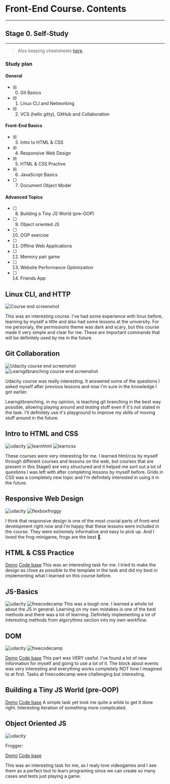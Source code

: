 # Front-End Course. Contents
---

## Stage 0. Self-Study
---
> Also keeping cheetsheets [here](https://github.com/yaripey/some-knowledge).

### Study plan

#### General

- [x] 0. Git Basics
- [x] 1. Linux CLI and Networking
- [x] 2. VCS (hello gitty), GitHub and Collaboration

#### Front-End Basics

- [x] 3. Intro to HTML & CSS
- [x] 4. Responsive Web Design
- [X] 5. HTML & CSS Practive
- [X] 6. JavaScript Basics
- [ ] 7. Document Object Model

#### Advanced Topics
- [ ] 8. Building a Tiny JS World (pre-OOP)
- [ ] 9. Object oriented JS
- [ ] 10. OOP exercise
- [ ] 11. Offline Web Applications
- [ ] 12. Memory pair game
- [ ] 13. Website Performance Optimization
- [ ] 14. Friends App


## Linux CLI, and HTTP
![Course end screenshot](task_linux_cli/screen.png)

This was an interesting course. I've had some experience with linux before, learning by myself a little and also had some lessons at the university. For me personaly, the permissions theme was dark and scary, but this course made it very simple and clear for me. These are important commands that will be definitely used by me in the future.

## Git Collaboration
![Udacity course end screenshot](task_git_collaboration/udacity.png)
![Learngitbranching course end screenshot](task_git_collaboration/learngitbranching.png)

Udacity course was really interesting. It answered some of the questions I asked myself after previous lessons and now I'm sure in the knowledge I got earlier.

Learngitbranching, in my opinion, is teaching git branching in the best way possible, allowing playing around and testing stuff even if it's not stated in the task. I'll definitely use it's playground to improve my skills of moving stuff around in the future.

## Intro to HTML and CSS
![udacity](task_html_css_intro/udacity.png)
![learnhtml](task_html_css_intro/learnhtml.png)
![learncss](task_html_css_intro/learncss.png)

These courses were very interesting for me. I learned html/css by myself through different courses and lessons on the web, but courses that are present in this Stage0 are very structured and it helped me sort out a lot of questions I was left with after completing lessons by myself before. Grids in CSS was a completely new topic and I'm definitely interested in using it in the future.

## Responsive Web Design
![udacity](task_responsive_web_design/udacity.png)
![flexboxfroggy](task_responsive_web_design/flexboxfroggy.png)

I think that responsive design is one of the most crucial parts of front-end development right now and I'm happy that these lessons were included in the course. They were extremely informative and easy to pick up. And I loved the frog-minigame, frogs are the best :frog:.

## HTML & CSS Practice
[Demo](https://yaripey.github.io/popup-task/)
[Code base](https://github.com/yaripey/popup-task)
This was an interesting task for me. I tried to make the design as close as possible to the template in the task and did my best in implementing what I learned on this course before.

## JS-Basics
![udacity](task_js_basics/udacity.png)
![freecodecamp](task_js_basics/freecodecamp.png)
This was a tough one. I learned a whole lot about the JS in general. Learning on my own mistakes is one of the best methods and there was a lot of learning. Definitely implementing a lot of interesting methods from algorythms section into my own workflow.

## DOM
![udacity](task_js_dom/udacity.png)
![freecodecamp](task_js_dom/freecodecamp.png)

[Demo](https://yaripey.github.io/menu-task/)
[Code base](https://github.com/yaripey/menu-task)
This part was VERY useful. I've found a lot of new information for myself and going to use a lot of it. The block about events was very interesting and everything works completely NOT how I imagined to at first. Tasks at freecodecamp were challenging but interesting.

## Building a Tiny JS World (pre-OOP)
[Demo](https://yaripey.github.io/a-tiny-JS-world/)
[Code base](https://github.com/yaripey/a-tiny-JS-world)
A simple task yet took me quite a while to get it done right. Interesting iteration of something more complicated.

## Object Oriented JS
![udacity](task_js_oop/udacity.png)

Frogger:

[Demo](https://yaripey.github.io/frontend-nanodegree-arcade-game/)
[Code base](https://github.com/yaripey/frontend-nanodegree-arcade-game)

This was an interesting task for me, as I realy love videogames and I see them as a perfect tool to learn programing since we can create so many cases and tests just playing a game. 
